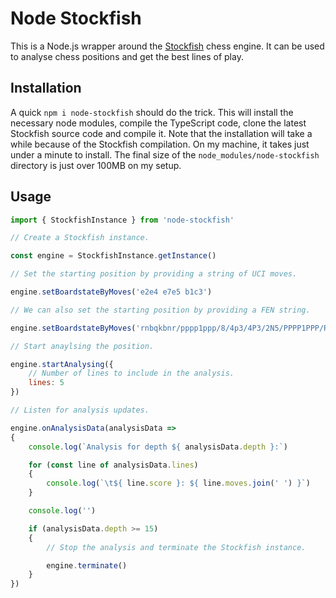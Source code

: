 # Node Stockfish

This is a Node.js wrapper around the [Stockfish](https://stockfishchess.org/)
chess engine. It can be used to analyse chess positions and get the best
lines of play.

## Installation

A quick `npm i node-stockfish` should do the trick.
This will install the necessary node modules, compile the TypeScript code,
clone the latest Stockfish source code and compile it.
Note that the installation will take a while because of the Stockfish compilation.
On my machine, it takes just under a minute to install.
The final size of the `node_modules/node-stockfish` directory is just over 100MB on my setup.

## Usage

```js
import { StockfishInstance } from 'node-stockfish'

// Create a Stockfish instance.

const engine = StockfishInstance.getInstance()

// Set the starting position by providing a string of UCI moves.

engine.setBoardstateByMoves('e2e4 e7e5 b1c3')

// We can also set the starting position by providing a FEN string.

engine.setBoardstateByMoves('rnbqkbnr/pppp1ppp/8/4p3/4P3/2N5/PPPP1PPP/R1BQKBNR b KQkq - 0 1')

// Start anaylsing the position.

engine.startAnalysing({
	// Number of lines to include in the analysis.
	lines: 5
})

// Listen for analysis updates.

engine.onAnalysisData(analysisData =>
{
	console.log(`Analysis for depth ${ analysisData.depth }:`)

	for (const line of analysisData.lines)
	{
		console.log(`\t${ line.score }: ${ line.moves.join(' ') }`)
	}

	console.log('')

	if (analysisData.depth >= 15)
	{
		// Stop the analysis and terminate the Stockfish instance.

		engine.terminate()
	}
})
```

